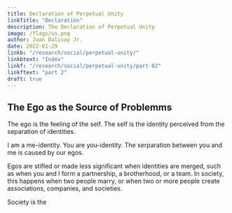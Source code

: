```yaml
---
title: Declaration of Perpetual Unity
linkTitle: "Declaration"
description: The Declaration of Perpetual Unity
image: /flags/us.png
author: Juan Dalisay Jr.
date: 2022-01-29
linkb: "/research/social/perpetual-unity/"
linkbtext: "Index"
linkf: "/research/social/perpetual-unity/part-02"
linkftext: "part 2"
draft: true 
---
```



## The Ego as the Source of Problemms

The ego is the feeling of the self. The self is the identity perceived from the separation of identities. 

I am a me-identity. You are you-identity. The serparation between you and me is caused by our egos. 

Egos are stifled or made less significant when identities are merged, such as when you and I form a partnership, a brotherhood, or a team. In society, this happens when two people marry, or when two or more people create associations, companies, and societies. 

Society is the  